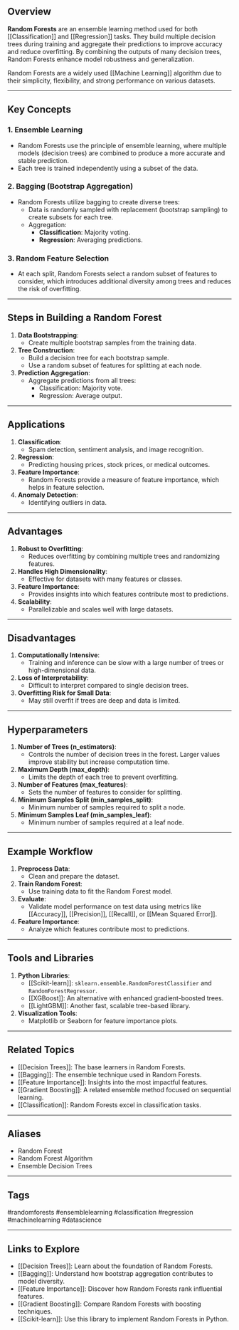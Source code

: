 ## Overview
**Random Forests** are an ensemble learning method used for both [[Classification]] and [[Regression]] tasks. They build multiple decision trees during training and aggregate their predictions to improve accuracy and reduce overfitting. By combining the outputs of many decision trees, Random Forests enhance model robustness and generalization.

Random Forests are a widely used [[Machine Learning]] algorithm due to their simplicity, flexibility, and strong performance on various datasets.

---

## Key Concepts

### **1. Ensemble Learning**
- Random Forests use the principle of ensemble learning, where multiple models (decision trees) are combined to produce a more accurate and stable prediction.
- Each tree is trained independently using a subset of the data.

### **2. Bagging (Bootstrap Aggregation)**
- Random Forests utilize bagging to create diverse trees:
  - Data is randomly sampled with replacement (bootstrap sampling) to create subsets for each tree.
  - Aggregation:
    - **Classification**: Majority voting.
    - **Regression**: Averaging predictions.

### **3. Random Feature Selection**
- At each split, Random Forests select a random subset of features to consider, which introduces additional diversity among trees and reduces the risk of overfitting.

---

## Steps in Building a Random Forest

1. **Data Bootstrapping**:
   - Create multiple bootstrap samples from the training data.
2. **Tree Construction**:
   - Build a decision tree for each bootstrap sample.
   - Use a random subset of features for splitting at each node.
3. **Prediction Aggregation**:
   - Aggregate predictions from all trees:
     - Classification: Majority vote.
     - Regression: Average output.

---

## Applications

1. **Classification**:
   - Spam detection, sentiment analysis, and image recognition.
2. **Regression**:
   - Predicting housing prices, stock prices, or medical outcomes.
3. **Feature Importance**:
   - Random Forests provide a measure of feature importance, which helps in feature selection.
4. **Anomaly Detection**:
   - Identifying outliers in data.

---

## Advantages

1. **Robust to Overfitting**:
   - Reduces overfitting by combining multiple trees and randomizing features.
2. **Handles High Dimensionality**:
   - Effective for datasets with many features or classes.
3. **Feature Importance**:
   - Provides insights into which features contribute most to predictions.
4. **Scalability**:
   - Parallelizable and scales well with large datasets.

---

## Disadvantages

1. **Computationally Intensive**:
   - Training and inference can be slow with a large number of trees or high-dimensional data.
2. **Loss of Interpretability**:
   - Difficult to interpret compared to single decision trees.
3. **Overfitting Risk for Small Data**:
   - May still overfit if trees are deep and data is limited.

---

## Hyperparameters

1. **Number of Trees (n_estimators)**:
   - Controls the number of decision trees in the forest. Larger values improve stability but increase computation time.
2. **Maximum Depth (max_depth)**:
   - Limits the depth of each tree to prevent overfitting.
3. **Number of Features (max_features)**:
   - Sets the number of features to consider for splitting.
4. **Minimum Samples Split (min_samples_split)**:
   - Minimum number of samples required to split a node.
5. **Minimum Samples Leaf (min_samples_leaf)**:
   - Minimum number of samples required at a leaf node.

---

## Example Workflow

1. **Preprocess Data**:
   - Clean and prepare the dataset.
2. **Train Random Forest**:
   - Use training data to fit the Random Forest model.
3. **Evaluate**:
   - Validate model performance on test data using metrics like [[Accuracy]], [[Precision]], [[Recall]], or [[Mean Squared Error]].
4. **Feature Importance**:
   - Analyze which features contribute most to predictions.

---

## Tools and Libraries

1. **Python Libraries**:
   - [[Scikit-learn]]: `sklearn.ensemble.RandomForestClassifier` and `RandomForestRegressor`.
   - [[XGBoost]]: An alternative with enhanced gradient-boosted trees.
   - [[LightGBM]]: Another fast, scalable tree-based library.
2. **Visualization Tools**:
   - Matplotlib or Seaborn for feature importance plots.

---

## Related Topics

- [[Decision Trees]]: The base learners in Random Forests.
- [[Bagging]]: The ensemble technique used in Random Forests.
- [[Feature Importance]]: Insights into the most impactful features.
- [[Gradient Boosting]]: A related ensemble method focused on sequential learning.
- [[Classification]]: Random Forests excel in classification tasks.

---

## Aliases
- Random Forest
- Random Forest Algorithm
- Ensemble Decision Trees

---

## Tags
#randomforests #ensemblelearning #classification #regression #machinelearning #datascience

---

## Links to Explore
- [[Decision Trees]]: Learn about the foundation of Random Forests.
- [[Bagging]]: Understand how bootstrap aggregation contributes to model diversity.
- [[Feature Importance]]: Discover how Random Forests rank influential features.
- [[Gradient Boosting]]: Compare Random Forests with boosting techniques.
- [[Scikit-learn]]: Use this library to implement Random Forests in Python.